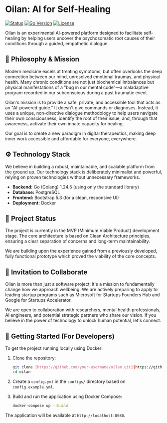 # Oilan: AI for Self-Healing

[![Status](https://img.shields.io/badge/status-in_development-orange.svg)](https://github.com/your-username/oilan)
[![Go Version](https://img.shields.io/badge/go-1.24.5-blue.svg)](https://go.dev/)
[![License](https://img.shields.io/badge/license-MIT-green.svg)](/LICENSE)

Oilan is an experimental AI-powered platform designed to facilitate self-healing by helping users uncover the psychosomatic root causes of their conditions through a guided, empathetic dialogue.

## 📖 Philosophy & Mission

Modern medicine excels at treating symptoms, but often overlooks the deep connection between our mind, unresolved emotional traumas, and physical health. Many chronic conditions are not just biochemical imbalances but physical manifestations of a "bug in our mental code"—a maladaptive program recorded in our subconscious during a past traumatic event.

Oilan's mission is to provide a safe, private, and accessible tool that acts as an "AI-powered guide." It doesn't give commands or diagnoses. Instead, it uses a unique, non-directive dialogue methodology to help users navigate their own consciousness, identify the root of their issue, and, through that awareness, activate their own innate capacity for healing.

Our goal is to create a new paradigm in digital therapeutics, making deep inner work accessible and affordable for everyone, everywhere.

## ⚙️ Technology Stack

We believe in building a robust, maintainable, and scalable platform from the ground up. Our technology stack is deliberately minimalist and powerful, relying on proven technologies without unnecessary frameworks.

* **Backend:** Go (Golang) 1.24.5 (using only the standard library)
* **Database:** PostgreSQL
* **Frontend:** Bootstrap 5.3 (for a clean, responsive UI)
* **Deployment:** Docker

## 🚀 Project Status

The project is currently in the MVP (Minimum Viable Product) development stage. The core architecture is based on Clean Architecture principles, ensuring a clear separation of concerns and long-term maintainability.

We are building upon the experience gained from a previously developed, fully functional prototype which proved the viability of the core concepts.

## 🤝 Invitation to Collaborate

Oilan is more than just a software project; it's a mission to fundamentally change how we approach wellbeing. We are actively preparing to apply to leading startup programs such as Microsoft for Startups Founders Hub and Google for Startups Accelerator.

We are open to collaboration with researchers, mental health professionals, AI engineers, and potential strategic partners who share our vision. If you believe in the power of technology to unlock human potential, let's connect.

## 🏁 Getting Started (For Developers)

To get the project running locally using Docker:

1.  Clone the repository:
    ```bash
    git clone [https://github.com/your-username/oilan.git](https://github.com/your-username/oilan.git)
    cd oilan
    ```

2.  Create a `config.yml` in the `configs/` directory based on `config.example.yml`.

3.  Build and run the application using Docker Compose:
    ```bash
    docker-compose up --build
    ```

The application will be available at `http://localhost:8080`.